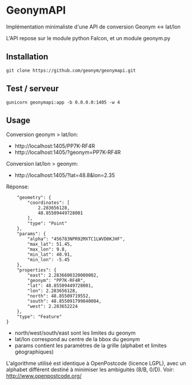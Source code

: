 # GeonymAPI

Implémentation minimaliste d'une API de conversion Geonym <-> lat/lon

L'API repose sur le module python Falcon, et un module geonym.py


## Installation

`git clone https://github.com/geonym/geonymapi.git`

## Test / serveur

`gunicorn geonymapi:app -b 0.0.0.0:1405 -w 4`

## Usage

Conversion geonym > lat/lon:
- http://localhost:1405/PP7K-RF4R
- http://localhost:1405/?geonym=PP7K-RF4R

Conversion lat/lon > geonym:
- http://localhost:1405/?lat=48.8&lon=2.35

Réponse:
```{
    "geometry": {
        "coordinates": [
            2.283656128,
            48.85509449728001
        ],
        "type": "Point"
    },
    "params": {
        "alpha": "456783NPR92MXTC1LWVD0KJHF",
        "max_lat": 51.45,
        "max_lon": 9.8,
        "min_lat": 40.91,
        "min_lon": -5.45
    },
    "properties": {
        "east": 2.2836600320000002,
        "geonym": "PP7K-RF4R",
        "lat": 48.85509449728001,
        "lon": 2.283656128,
        "north": 48.85509719552,
        "south": 48.855091799040004,
        "west": 2.283652224
    },
    "type": "Feature"
}
```

- north/west/south/east sont les limites du geonym
- lat/lon correspond au centre de la bbox du geonym
- params contient les paramètres de la grille (alphabet et limites géographiques)

L'algorithme utilisé est identique à OpenPostcode (licence LGPL), avec un alphabet différent destiné à minimiser les ambiguités (8/B, 0/D). Voir: http://www.openpostcode.org/
